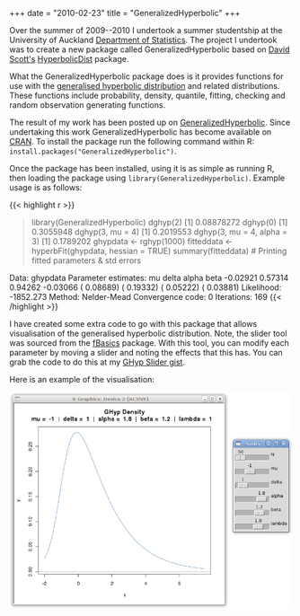 +++
date = "2010-02-23"
title = "GeneralizedHyperbolic"
+++

Over the summer of 2009--2010 I undertook a summer studentship at the University of Auckland [Department of Statistics](https://www.stat.auckland.ac.nz/). The project I undertook was to create a new package called GeneralizedHyperbolic based on [David Scott's](https://www.stat.auckland.ac.nz/~dscott/) [HyperbolicDist](https://cran.r-project.org/package=HyperbolicDist) package.

What the GeneralizedHyperbolic package does is it provides functions for use with the [generalised hyperbolic distribution](https://en.wikipedia.org/wiki/Generalised_hyperbolic_distribution) and related distributions. These functions include probability, density, quantile, fitting, checking and random observation generating functions.

The result of my work has been posted up on [GeneralizedHyperbolic](https://github.com/sjp/GeneralizedHyperbolic). Since undertaking this work GeneralizedHyperbolic has become available on [CRAN](https://cran.r-project.org/package=GeneralizedHyperbolic). To install the package run the following command within R: `install.packages("GeneralizedHyperbolic")`.

Once the package has been installed, using it is as simple as running R, then loading the package using `library(GeneralizedHyperbolic)`. Example usage is as follows:

{{< highlight r >}}
> library(GeneralizedHyperbolic)
> dghyp(2)
[1] 0.08878272
> dghyp(0)
[1] 0.3055948
> dghyp(3, mu = 4)
[1] 0.2019553
> dghyp(3, mu = 4, alpha = 3)
[1] 0.1789202
> ghypdata <- rghyp(1000)
> fitteddata <- hyperbFit(ghypdata, hessian = TRUE)
> summary(fitteddata) # Printing fitted parameters & std errors

Data:      ghypdata
Parameter estimates:
       mu        delta       alpha        beta
   -0.02921     0.57314     0.94262    -0.03066 
  ( 0.08689)  ( 0.19332)  ( 0.05222)  ( 0.03881)
Likelihood:         -1852.273
Method:             Nelder-Mead
Convergence code:   0
Iterations:         169
{{< /highlight >}}

I have created some extra code to go with this package that allows visualisation of the generalised hyperbolic distribution. Note, the slider tool was sourced from the [fBasics](https://cran.r-project.org/package=fBasics) package. With this tool, you can modify each parameter by moving a slider and noting the effects that this has. You can grab the code to do this at my [GHyp Slider gist](https://gist.github.com/311889).

Here is an example of the visualisation:

![Generalised hyperbolic distribution visualisation](images/ss-ghyp-slider.png)
